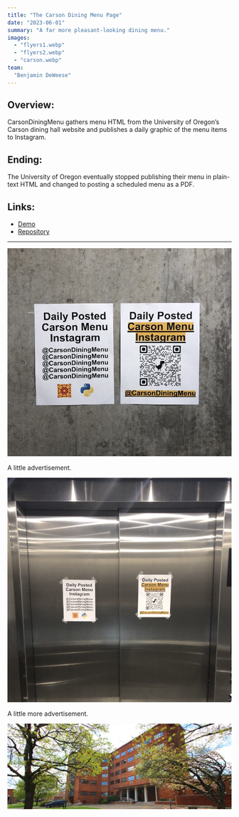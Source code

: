 ```yaml
---
title: "The Carson Dining Menu Page"
date: "2023-06-01"
summary: "A far more pleasant-looking dining menu."
images:
  - "flyers1.webp"
  - "flyers2.webp"
  - "carson.webp"
team:
  "Benjamin DeWeese"
---
```


## Overview:
CarsonDiningMenu gathers menu HTML from the University of Oregon’s Carson dining hall website and publishes a daily graphic of the menu items to Instagram.

## Ending:
The University of Oregon eventually stopped publishing their menu in plain-text HTML and changed to posting a scheduled menu as a PDF.

## Links:
- [Demo](https://www.instagram.com/carsondiningmenu)
- [Repository](https://github.com/bdeweesevans/CarsonDiningMenu)

---

![Flyers on Cement Wall](flyers1.webp)

A little advertisement.

![Flyers on Elevator Doors](flyers2.webp)

A little more advertisement.

![Carson Hall](carson.webp)